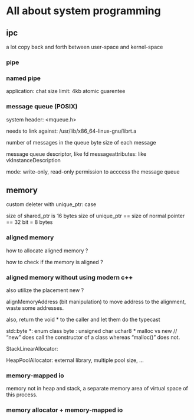 # All about system programming

## ipc
a lot copy back and forth between user-space and kernel-space

### pipe
### named pipe
application: chat
size limit: 4kb atomic guarentee

### message queue (POSIX)
system header: <mqueue.h>

needs to link against: /usr/lib/x86_64-linux-gnu/librt.a

number of messages in the queue
byte size of each message

message queue descriptor, like fd
messageattributes: like vkInstanceDescription

mode: write-only, read-only
permission to acccess the message queue

## memory

custom deleter with unique_ptr: case

size of shared_ptr is 16 bytes
size of unique_ptr == size of normal pointer == 32 bit = 8 bytes

### aligned memory

how to allocate aligned memory ? 
 
how to check if the memory is aligned ? 

### aligned memory without using modern c++ 
also utilize the placement new ? 

alignMemoryAddress (bit manipulation) to move address to the alignment, waste some addresses.

also, return the void * to the caller and let them do the typecast


std::byte *: enum class byte : unsigned char
uchar8 *
malloc vs new
// “new” does call the constructor of a class whereas “malloc()” does not.


StackLinearAllocator: 

HeapPoolAllocator: external library, multiple pool size, ...

### memory-mapped io
memory not in heap and stack, a separate memory area of virtual space of this process. 


### memory allocator + memory-mapped io